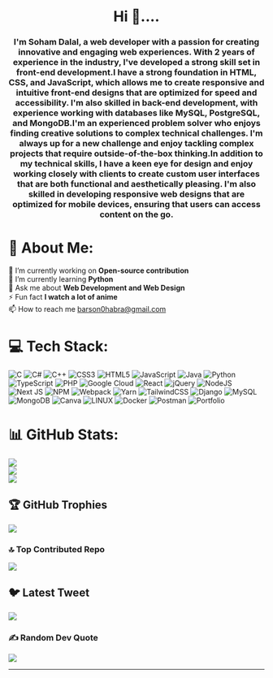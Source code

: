 <h1 align="center">Hi 👋....</h1>
<h3 align="center">I'm Soham Dalal, a web developer with a passion for creating innovative and engaging web experiences. With 2 years of experience in the industry, I've developed a strong skill set in front-end development.I have a strong foundation in HTML, CSS, and JavaScript, which allows me to create responsive and intuitive front-end designs that are optimized for speed and accessibility. I'm also skilled in back-end development, with experience working with databases like MySQL, PostgreSQL, and MongoDB.I'm an experienced problem solver who enjoys finding creative solutions to complex technical challenges. I'm always up for a new challenge and enjoy tackling complex projects that require outside-of-the-box thinking.In addition to my technical skills, I have a keen eye for design and enjoy working closely with clients to create custom user interfaces that are both functional and aesthetically pleasing. I'm also skilled in developing responsive web designs that are optimized for mobile devices, ensuring that users can access content on the go.</h3>


# 💫 About Me:
🔭 I’m currently working on **Open-source contribution**<br>🌱 I’m currently learning **Python**<br>💬 Ask me about **Web Development and Web Design**<br>⚡ Fun fact **I watch a lot of anime**<br>📫 How to reach me barson0habra@gmail.com


<!-- ## 🌐 Socials:
[![Discord](https://img.shields.io/badge/Discord-%237289DA.svg?logo=discord&logoColor=white)](https://discord.gg/1564) [![Instagram](https://img.shields.io/badge/Instagram-%23E4405F.svg?logo=Instagram&logoColor=white)](https://instagram.com/mr_sd_jack_003) [![LinkedIn](https://img.shields.io/badge/LinkedIn-%230077B5.svg?logo=linkedin&logoColor=white)](https://linkedin.com/in/soham-dalal) [![Medium](https://img.shields.io/badge/Medium-12100E?logo=medium&logoColor=white)](https://medium.com/@Soham Dalal) [![Twitter](https://img.shields.io/badge/Twitter-%231DA1F2.svg?logo=Twitter&logoColor=white)](https://twitter.com/mr_sd_jack_003) -->

# 💻 Tech Stack:
![C](https://img.shields.io/badge/c-%2300599C.svg?style=for-the-badge&logo=c&logoColor=white) ![C#](https://img.shields.io/badge/c%23-%23239120.svg?style=for-the-badge&logo=c-sharp&logoColor=white) ![C++](https://img.shields.io/badge/c++-%2300599C.svg?style=for-the-badge&logo=c%2B%2B&logoColor=white) ![CSS3](https://img.shields.io/badge/css3-%231572B6.svg?style=for-the-badge&logo=css3&logoColor=white) ![HTML5](https://img.shields.io/badge/html5-%23E34F26.svg?style=for-the-badge&logo=html5&logoColor=white) ![JavaScript](https://img.shields.io/badge/javascript-%23323330.svg?style=for-the-badge&logo=javascript&logoColor=%23F7DF1E) ![Java](https://img.shields.io/badge/java-%23ED8B00.svg?style=for-the-badge&logo=java&logoColor=white) ![Python](https://img.shields.io/badge/python-3670A0?style=for-the-badge&logo=python&logoColor=ffdd54) ![TypeScript](https://img.shields.io/badge/typescript-%23007ACC.svg?style=for-the-badge&logo=typescript&logoColor=white) ![PHP](https://img.shields.io/badge/php-%23777BB4.svg?style=for-the-badge&logo=php&logoColor=white) ![Google Cloud](https://img.shields.io/badge/Google%20Cloud-%234285F4.svg?style=for-the-badge&logo=google-cloud&logoColor=white) ![React](https://img.shields.io/badge/react-%2320232a.svg?style=for-the-badge&logo=react&logoColor=%2361DAFB) ![jQuery](https://img.shields.io/badge/jquery-%230769AD.svg?style=for-the-badge&logo=jquery&logoColor=white) ![NodeJS](https://img.shields.io/badge/node.js-6DA55F?style=for-the-badge&logo=node.js&logoColor=white) ![Next JS](https://img.shields.io/badge/Next-black?style=for-the-badge&logo=next.js&logoColor=white) ![NPM](https://img.shields.io/badge/NPM-%23000000.svg?style=for-the-badge&logo=npm&logoColor=white) ![Webpack](https://img.shields.io/badge/webpack-%238DD6F9.svg?style=for-the-badge&logo=webpack&logoColor=black) ![Yarn](https://img.shields.io/badge/yarn-%232C8EBB.svg?style=for-the-badge&logo=yarn&logoColor=white) ![TailwindCSS](https://img.shields.io/badge/tailwindcss-%2338B2AC.svg?style=for-the-badge&logo=tailwind-css&logoColor=white) ![Django](https://img.shields.io/badge/django-%23092E20.svg?style=for-the-badge&logo=django&logoColor=white) ![MySQL](https://img.shields.io/badge/mysql-%2300f.svg?style=for-the-badge&logo=mysql&logoColor=white) ![MongoDB](https://img.shields.io/badge/MongoDB-%234ea94b.svg?style=for-the-badge&logo=mongodb&logoColor=white) ![Canva](https://img.shields.io/badge/Canva-%2300C4CC.svg?style=for-the-badge&logo=Canva&logoColor=white) ![LINUX](https://img.shields.io/badge/Linux-FCC624?style=for-the-badge&logo=linux&logoColor=black) ![Docker](https://img.shields.io/badge/docker-%230db7ed.svg?style=for-the-badge&logo=docker&logoColor=white) ![Postman](https://img.shields.io/badge/Postman-FF6C37?style=for-the-badge&logo=postman&logoColor=white) ![Portfolio](https://img.shields.io/badge/Portfolio-%23000000.svg?style=for-the-badge&logo=firefox&logoColor=#FF7139)
# 📊 GitHub Stats:
![](https://github-readme-stats.vercel.app/api?username=dalalsoham&theme=radical&hide_border=false&include_all_commits=false&count_private=false)<br/>
![](https://github-readme-streak-stats.herokuapp.com/?user=dalalsoham&theme=radical&hide_border=false)<br/>
![](https://github-readme-stats.vercel.app/api/top-langs/?username=dalalsoham&theme=radical&hide_border=false&include_all_commits=false&count_private=false&layout=compact)

## 🏆 GitHub Trophies
![](https://github-profile-trophy.vercel.app/?username=dalalsoham&theme=radical&no-frame=false&no-bg=true&margin-w=4)

### 🔝 Top Contributed Repo
![](https://github-contributor-stats.vercel.app/api?username=dalalsoham&limit=5&theme=radical&combine_all_yearly_contributions=true)

## 🐦 Latest Tweet
[![](https://gtce.itsvg.in/api?username=mr_sd_jack_003)](https://github.com/VishwaGauravIn/github-twitter-card-embed)

### ✍️ Random Dev Quote
![](https://quotes-github-readme.vercel.app/api?type=vetical&theme=radical)

---
<!-- [![](https://visitcount.itsvg.in/api?id=dalalsoham&icon=0&color=0)](https://visitcount.itsvg.in) -->

<!-- Proudly created with GPRM ( https://gprm.itsvg.in ) -->
